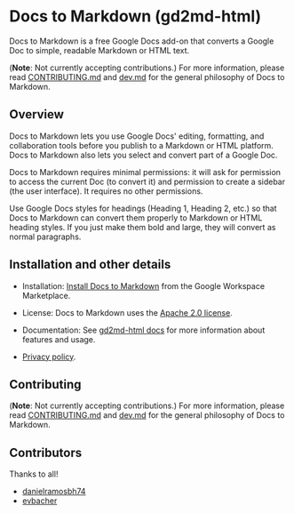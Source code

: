 # Docs to Markdown (gd2md-html)

Docs to Markdown is a free Google Docs add-on that converts a Google Doc to simple, readable Markdown or HTML text.

(**Note**: Not currently accepting contributions.)
For more information, please read [CONTRIBUTING.md](CONTRIBUTING.md) and [dev.md](dev.md) for the general philosophy of Docs to Markdown.

## Overview

Docs to Markdown lets you use Google Docs' editing, formatting, and collaboration tools before you publish to a Markdown or HTML platform. Docs to Markdown also lets you select and convert part of a Google Doc.

Docs to Markdown requires minimal permissions: it will ask for permission to access the current Doc (to convert it) and permission to create a sidebar (the user interface). It requires no other permissions.

Use Google Docs styles for headings (Heading 1, Heading 2, etc.) so that Docs to Markdown can convert them properly to Markdown or HTML heading styles. If you just make them bold and large, they will convert as normal paragraphs.

## Installation and other details

* Installation: [Install Docs to Markdown](https://gsuite.google.com/marketplace/app/docs_to_markdown/700168918607) from the Google Workspace Marketplace.

* License: Docs to Markdown uses the [Apache 2.0 license](https://github.com/evbacher/gd2md-html/blob/master/LICENSE).

* Documentation: See [gd2md-html docs](https://github.com/evbacher/gd2md-html/wiki) for more information about features and usage.

* [Privacy policy](https://beanroad.com/docs-to-markdown/privacy.html).

## Contributing

(**Note**: Not currently accepting contributions.)
For more information, please read [CONTRIBUTING.md](CONTRIBUTING.md) and [dev.md](dev.md) for the general philosophy of Docs to Markdown.

## Contributors

Thanks to all!

* [danielramosbh74](https://github.com/danielramosbh74)
* [evbacher](https://github.com/evbacher)
